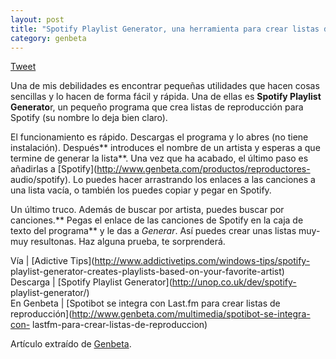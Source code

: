 ```yaml
---
layout: post
title: "Spotify Playlist Generator, una herramienta para crear listas de"
category: genbeta
---
```




[Tweet](http://twitter.com/share)

Una de mis debilidades es encontrar pequeñas utilidades que hacen cosas
sencillas y lo hacen de forma fácil y rápida. Una de ellas es **Spotify
Playlist Generato**r, un pequeño programa que crea listas de reproducción para
Spotify (su nombre lo deja bien claro).

El funcionamiento es rápido. Descargas el programa y lo abres (no tiene
instalación). Después** introduces el nombre de un artista y esperas a que
termine de generar la lista**. Una vez que ha acabado, el último paso es
añadirlas a [Spotify](http://www.genbeta.com/productos/reproductores-
audio/spotify). Lo puedes hacer arrastrando los enlaces a las canciones a una
lista vacía, o también los puedes copiar y pegar en Spotify.

Un último truco. Además de buscar por artista, puedes buscar por canciones.**
Pegas el enlace de las canciones de Spotify en la caja de texto del programa**
y le das a _Generar_. Así puedes crear unas listas muy-muy resultonas. Haz
alguna prueba, te sorprenderá.

Vía | [Adictive Tips](http://www.addictivetips.com/windows-tips/spotify-
playlist-generator-creates-playlists-based-on-your-favorite-artist)  
Descarga | [Spotify Playlist Generator](http://unop.co.uk/dev/spotify-
playlist-generator/)  
En Genbeta | [Spotibot se integra con Last.fm para crear listas de
reproducción](http://www.genbeta.com/multimedia/spotibot-se-integra-con-
lastfm-para-crear-listas-de-reproduccion)

Artículo extraído de [Genbeta](http://www.genbeta.com).